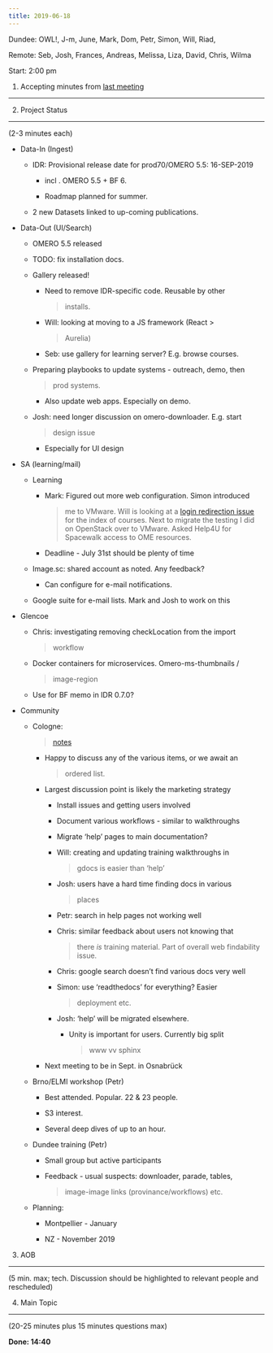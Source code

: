 ```yaml
---
title: 2019-06-18
---
```


Dundee: OWL!, J-m, June, Mark, Dom, Petr, Simon, Will, Riad,

Remote: Seb, Josh, Frances, Andreas, Melissa, Liza, David, Chris, Wilma

Start: 2:00 pm

1. Accepting minutes from [<u>last meeting</u>](https://drive.google.com/open?id=1TndXeC3wQSZVEaB5ZGpEAaPRl1QAufSI)
-------------------------------------------------------------------------------------------------------------------

2. Project Status
-----------------

(2-3 minutes each)

-   Data-In (Ingest)

    -   IDR: Provisional release date for prod70/OMERO 5.5: 16-SEP-2019

        -   incl . OMERO 5.5 + BF 6.

        -   Roadmap planned for summer.

    -   2 new Datasets linked to up-coming publications.

-   Data-Out (UI/Search)

    -   OMERO 5.5 released

    -   TODO: fix installation docs.

    -   Gallery released!

        -   Need to remove IDR-specific code. Reusable by other
            > installs.

        -   Will: looking at moving to a JS framework (React &gt;
            > Aurelia)

        -   Seb: use gallery for learning server? E.g. browse courses.

    -   Preparing playbooks to update systems - outreach, demo, then
        > prod systems.

        -   Also update web apps. Especially on demo.

    -   Josh: need longer discussion on omero-downloader. E.g. start
        > design issue

        -   Especially for UI design

-   SA (learning/mail)

    -   Learning

        -   Mark: Figured out more web configuration. Simon introduced
            > me to VMware. Will is looking at a [<u>login redirection
            > issue</u>](https://github.com/ome/virtual-microscope/issues/12)
            > for the index of courses. Next to migrate the testing I
            > did on OpenStack over to VMware. Asked Help4U for
            > Spacewalk access to OME resources.

        -   Deadline - July 31st should be plenty of time

    -   Image.sc: shared account as noted. Any feedback?

        -   Can configure for e-mail notifications.

    -   Google suite for e-mail lists. Mark and Josh to work on this

-   Glencoe

    -   Chris: investigating removing checkLocation from the import
        > workflow

    -   Docker containers for microservices. Omero-ms-thumbnails /
        > image-region

    -   Use for BF memo in IDR 0.7.0?

-   Community

    -   Cologne:
        > [<u>notes</u>](https://docs.google.com/document/d/1K3xzoB7Bj_EXmEePBwEP_F4rqdHTpHDcbnNY_Qjkf6A/edit#)

        -   Happy to discuss any of the various items, or we await an
            > ordered list.

        -   Largest discussion point is likely the marketing strategy

            -   Install issues and getting users involved

            -   Document various workflows - similar to walkthroughs

            -   Migrate ‘help’ pages to main documentation?

            -   Will: creating and updating training walkthroughs in
                > gdocs is easier than ‘help’

            -   Josh: users have a hard time finding docs in various
                > places

            -   Petr: search in help pages not working well

            -   Chris: similar feedback about users not knowing that
                > there *is* training material. Part of overall web
                > findability issue.

            -   Chris: google search doesn’t find various docs very well

            -   Simon: use ‘readthedocs’ for everything? Easier
                > deployment etc.

            -   Josh: ‘help’ will be migrated elsewhere.

                -   Unity is important for users. Currently big split
                    > www vv sphinx

        -   Next meeting to be in Sept. in Osnabrück

    -   Brno/ELMI workshop (Petr)

        -   Best attended. Popular. 22 & 23 people.

        -   S3 interest.

        -   Several deep dives of up to an hour.

    -   Dundee training (Petr)

        -   Small group but active participants

        -   Feedback - usual suspects: downloader, parade, tables,
            > image-image links (provinance/workflows) etc.

    -   Planning:

        -   Montpellier - January

        -   NZ - November 2019

3. AOB
------

(5 min. max; tech. Discussion should be highlighted to relevant people
and rescheduled)

4. Main Topic
-------------

(20-25 minutes plus 15 minutes questions max)

**Done: 14:40**

